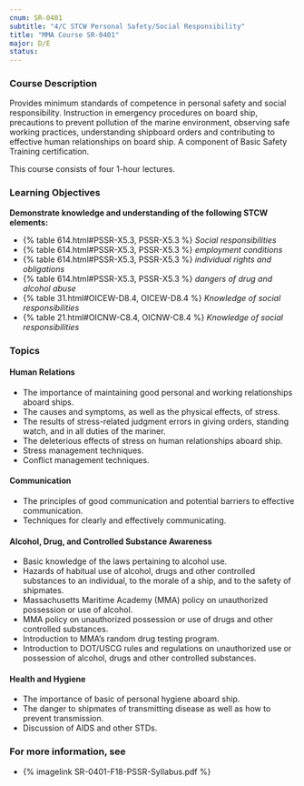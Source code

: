 ```yaml
---
cnum: SR-0401
subtitle: "4/C STCW Personal Safety/Social Responsibility"
title: "MMA Course SR-0401"
major: D/E
status: 
---
```


### Course Description

Provides minimum standards of competence in personal safety and social responsibility. Instruction in emergency procedures on board ship, precautions to prevent pollution of the marine environment, observing safe working practices, understanding shipboard orders and contributing to effective human relationships on board ship. A component of Basic Safety Training certification.

This course consists of four 1-hour lectures.


### Learning Objectives

**Demonstrate knowledge and understanding of the following STCW elements:**

* {% table 614.html#PSSR-X5.3, PSSR-X5.3 %} *Social responsibilities*
* {% table 614.html#PSSR-X5.3, PSSR-X5.3 %} *employment conditions*
* {% table 614.html#PSSR-X5.3, PSSR-X5.3 %} *individual rights and obligations*
* {% table 614.html#PSSR-X5.3, PSSR-X5.3 %} *dangers of drug and alcohol abuse*
* {% table 31.html#OICEW-D8.4, OICEW-D8.4 %} *Knowledge of social responsibilities*
* {% table 21.html#OICNW-C8.4, OICNW-C8.4 %} *Knowledge of social responsibilities*


### Topics

#### Human Relations

*	The importance of maintaining good personal and working relationships aboard ships.
*	The causes and symptoms, as well as the physical effects, of stress.
*	The results of stress-related judgment errors in giving orders, standing watch, and in all duties of the mariner.
*	The deleterious effects of stress on human relationships aboard ship.
*	Stress management techniques.
*	Conflict management techniques.

#### Communication

*	The principles of good communication and potential barriers to effective communication.
*	Techniques for clearly and effectively communicating.

#### Alcohol, Drug, and Controlled Substance Awareness

*	Basic knowledge of the laws pertaining to alcohol use.
*	Hazards of habitual use of alcohol, drugs and other controlled substances to an individual, to the morale of a ship, and to the safety of shipmates.
*	Massachusetts Maritime Academy (MMA) policy on unauthorized possession or use of alcohol.
*	MMA policy on unauthorized possession or use of drugs and other controlled substances.  
*	Introduction to MMA’s random drug testing program.
*	Introduction to DOT/USCG rules and regulations on unauthorized use or possession of alcohol, drugs and other controlled substances.

#### Health and Hygiene

*	The importance of basic of personal hygiene aboard ship.
*	The danger to shipmates of transmitting disease as well as how to prevent transmission.
*	Discussion of AIDS and other STDs. 



### For more information, see 

* {% imagelink SR-0401-F18-PSSR-Syllabus.pdf %} 




